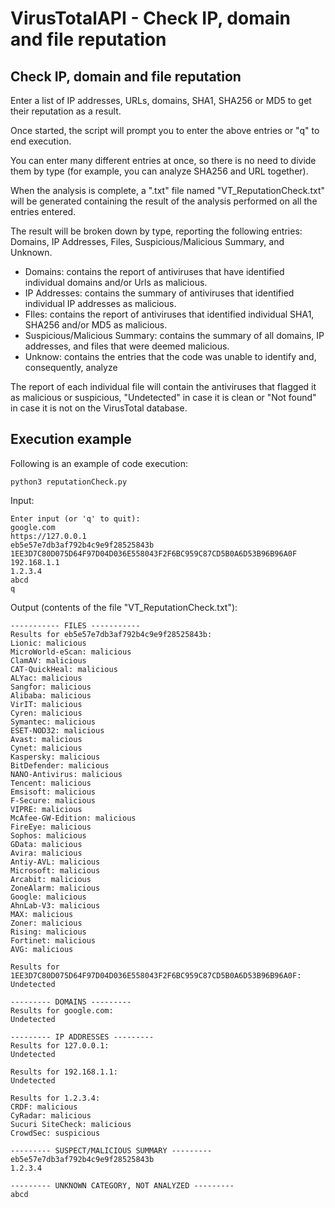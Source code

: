 # VirusTotalAPI - Check IP, domain and file reputation

## Check IP, domain and file reputation

Enter a list of IP addresses, URLs, domains, SHA1, SHA256 or MD5 to get their reputation as a result.

Once started, the script will prompt you to enter the above entries or "q" to end execution.

You can enter many different entries at once, so there is no need to divide them by type (for example, you can analyze SHA256 and URL together). 

When the analysis is complete, a ".txt" file named "VT_ReputationCheck.txt" will be generated containing the result of the analysis performed on all the entries entered.

The result will be broken down by type, reporting the following entries: Domains, IP Addresses, Files, Suspicious/Malicious Summary, and Unknown.

- Domains: contains the report of antiviruses that have identified individual domains and/or Urls as malicious.
- IP Addresses: contains the summary of antiviruses that identified individual IP addresses as malicious.
- FIles: contains the report of antiviruses that identified individual SHA1, SHA256 and/or MD5 as malicious.
- Suspicious/Malicious Summary: contains the summary of all domains, IP addresses, and files that were deemed malicious.
- Unknow: contains the entries that the code was unable to identify and, consequently, analyze

The report of each individual file will contain the antiviruses that flagged it as malicious or suspicious, "Undetected" in case it is clean or "Not found" in case it is not on the VirusTotal database.

## Execution example

Following is an example of code execution:

`python3 reputationCheck.py`

Input:

```
Enter input (or 'q' to quit):
google.com
https://127.0.0.1
eb5e57e7db3af792b4c9e9f28525843b
1EE3D7C80D075D64F97D04D036E558043F2F6BC959C87CD5B0A6D53B96B96A0F
192.168.1.1
1.2.3.4
abcd 
q
```

Output (contents of the file "VT_ReputationCheck.txt"):

```
----------- FILES -----------
Results for eb5e57e7db3af792b4c9e9f28525843b: 
Lionic: malicious
MicroWorld-eScan: malicious
ClamAV: malicious
CAT-QuickHeal: malicious
ALYac: malicious
Sangfor: malicious
Alibaba: malicious
VirIT: malicious
Cyren: malicious
Symantec: malicious
ESET-NOD32: malicious
Avast: malicious
Cynet: malicious
Kaspersky: malicious
BitDefender: malicious
NANO-Antivirus: malicious
Tencent: malicious
Emsisoft: malicious
F-Secure: malicious
VIPRE: malicious
McAfee-GW-Edition: malicious
FireEye: malicious
Sophos: malicious
GData: malicious
Avira: malicious
Antiy-AVL: malicious
Microsoft: malicious
Arcabit: malicious
ZoneAlarm: malicious
Google: malicious
AhnLab-V3: malicious
MAX: malicious
Zoner: malicious
Rising: malicious
Fortinet: malicious
AVG: malicious

Results for 1EE3D7C80D075D64F97D04D036E558043F2F6BC959C87CD5B0A6D53B96B96A0F: 
Undetected

--------- DOMAINS ---------
Results for google.com: 
Undetected

--------- IP ADDRESSES ---------
Results for 127.0.0.1: 
Undetected

Results for 192.168.1.1: 
Undetected

Results for 1.2.3.4: 
CRDF: malicious
CyRadar: malicious
Sucuri SiteCheck: malicious
CrowdSec: suspicious

--------- SUSPECT/MALICIOUS SUMMARY ---------
eb5e57e7db3af792b4c9e9f28525843b
1.2.3.4

--------- UNKNOWN CATEGORY, NOT ANALYZED ---------
abcd
```














